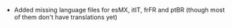 - Added missing language files for esMX, itIT, frFR and ptBR (though most of them don't have translations yet)